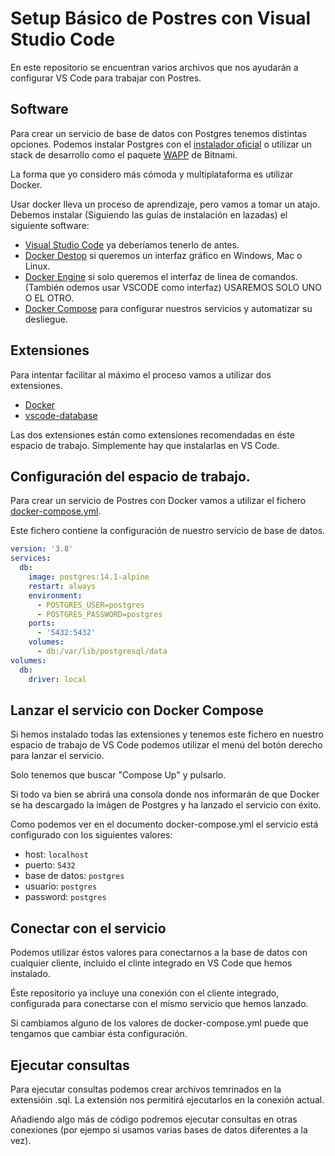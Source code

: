 # Setup Básico de Postres con Visual Studio Code

En este repositorio se encuentran varios archivos que nos ayudarán a configurar VS Code para trabajar con Postres.

## Software
Para crear un servicio de base de datos con Postgres tenemos distintas opciones. Podemos instalar Postgres con el [instalador oficial](https://www.postgresql.org/download/) o utilizar un stack de desarrollo como el paquete [WAPP](https://bitnami.com/stack/wapp) de Bitnami.

La forma que yo considero más cómoda y multiplataforma es utilizar Docker.

Usar docker lleva un proceso de aprendizaje, pero vamos a tomar un atajo.
Debemos instalar (Siguiendo las guías de instalación en lazadas) el siguiente software:
* [Visual Studio Code](https://code.visualstudio.com/download) ya deberíamos tenerlo de antes.
* [Docker Destop](https://www.docker.com/products/docker-desktop/) si queremos un interfaz gráfico en Windows, Mac o Linux.
* [Docker Engine](https://docs.docker.com/engine/install/) si solo queremos el interfaz de linea de comandos. (También odemos usar VSCODE como interfaz) USAREMOS SOLO UNO O EL OTRO.
* [Docker Compose](https://docs.docker.com/compose/install/) para configurar nuestros servicios y automatizar su desliegue.

## Extensiones

Para intentar facilitar al máximo el proceso vamos a utilizar dos extensiones.
* [Docker](https://marketplace.visualstudio.com/items?itemName=ms-azuretools.vscode-docker)
* [vscode-database](https://marketplace.visualstudio.com/items?itemName=bajdzis.vscode-database)

Las dos extensiones están como extensiones recomendadas en éste espacio de trabajo. Simplemente hay que instalarlas en VS Code.

## Configuración del espacio de trabajo.
Para crear un servicio de Postres con Docker vamos a utilizar el fichero [docker-compose.yml](docker-compose.yml).

Este fichero contiene la configuración de nuestro servicio de base de datos.

```yaml
version: '3.8'
services:
  db:
    image: postgres:14.1-alpine
    restart: always
    environment:
      - POSTGRES_USER=postgres
      - POSTGRES_PASSWORD=postgres
    ports:
      - '5432:5432'
    volumes: 
      - db:/var/lib/postgresql/data
volumes:
  db:
    driver: local
```

## Lanzar el servicio con Docker Compose

Si hemos instalado todas las extensiones y tenemos este fichero en nuestro espacio de trabajo de VS Code podemos utilizar el menú del botón derecho para lanzar el servicio.

Solo tenemos que buscar "Compose Up" y pulsarlo.

Si todo va bien se abrirá una consola donde nos informarán de que Docker se ha descargado la imágen de Postgres y ha lanzado el servicio con éxito.

Como podemos ver en el documento docker-compose.yml el servicio está configurado con los siguientes valores:
* host: `localhost`
* puerto: `5432`
* base de datos: `postgres`
* usuario: `postgres`
* password: `postgres`

## Conectar con el servicio

Podemos utilizar éstos valores para conectarnos a la base de datos con cualquier cliente, incluido el clinte integrado en VS Code que hemos instalado.

Éste repositorio ya incluye una conexión con el cliente integrado, configurada para conectarse con el mismo servicio que hemos lanzado.

Si cambiamos alguno de los valores de docker-compose.yml puede que tengamos que cambiar ésta configuración.

## Ejecutar consultas

Para ejecutar consultas podemos crear archivos temrinados en la extensióin .sql. La extensión nos permitirá ejecutarlos en la conexión actual.

Añadiendo algo más de código podremos ejecutar consultas en otras conexiones (por ejempo si usamos varias bases de datos diferentes a la vez).
